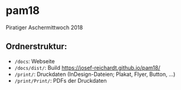 # pam18
Piratiger Aschermittwoch 2018

## Ordnerstruktur:

- `/docs`: Webseite
- `/docs/dist/`: Build https://josef-reichardt.github.io/pam18/
- `/print/`: Druckdaten (InDesign-Dateien; Plakat, Flyer, Button, ...)
- `/print/Print/`: PDFs der Druckdaten
